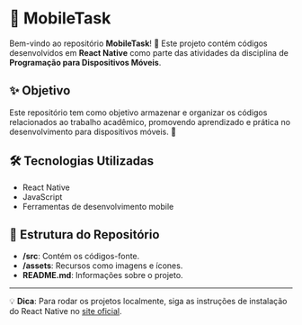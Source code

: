 # 📱 MobileTask

Bem-vindo ao repositório **MobileTask**! 🎉 Este projeto contém códigos desenvolvidos em **React Native** como parte das atividades da disciplina de **Programação para Dispositivos Móveis**. 

## ✨ Objetivo
Este repositório tem como objetivo armazenar e organizar os códigos relacionados ao trabalho acadêmico, promovendo aprendizado e prática no desenvolvimento para dispositivos móveis. 🚀

## 🛠️ Tecnologias Utilizadas
- React Native
- JavaScript
- Ferramentas de desenvolvimento mobile

## 📂 Estrutura do Repositório
- **/src**: Contém os códigos-fonte.
- **/assets**: Recursos como imagens e ícones.
- **README.md**: Informações sobre o projeto.

---

💡 **Dica**: Para rodar os projetos localmente, siga as instruções de instalação do React Native no [site oficial](https://reactnative.dev/docs/environment-setup).
